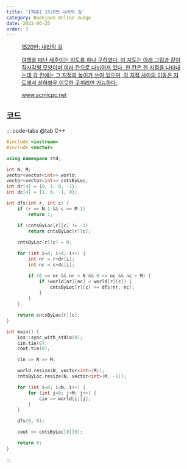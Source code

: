 ```yaml
---
title: '[백준] 1520번 내리막 길'
category: Baekjoon Online Judge
date: 2022-06-25
order: 3
---
```


<figure class="opengraph"><a href="https://www.acmicpc.net/problem/1520" data-source-url="https://www.acmicpc.net/problem/1520">
<div class="og-image" style="background-image: url('https://drive.google.com/uc?export=view&id=1nCax5mgwtYA82T46I_ntU1afsBBNkrLr');"></div>
<div class="og-text">
<p class="og-title">1520번: 내리막 길</p>
<p class="og-desc">여행을 떠난 세준이는 지도를 하나 구하였다. 이 지도는 아래 그림과 같이 직사각형 모양이며 여러 칸으로 나뉘어져 있다. 한 칸은 한 지점을 나타내는데 각 칸에는 그 지점의 높이가 쓰여 있으며, 각 지점 사이의 이동은 지도에서 상하좌우 이웃한 곳끼리만 가능하다.</p>
<p class="og-host">www.acmicpc.net</p></div></a></figure>

## 코드
::: code-tabs
@tab C++
```cpp
#include <iostream>
#include <vector>

using namespace std;

int N, M;
vector<vector<int>> world;
vector<vector<int>> cntsByLoc;
int dr[4] = {0, 1, 0, -1};
int dc[4] = {1, 0, -1, 0};

int dfs(int r, int c) {
    if (r == N-1 && c == M-1)
        return 1;

    if (cntsByLoc[r][c] != -1)
        return cntsByLoc[r][c];
    
    cntsByLoc[r][c] = 0;

    for (int i=0; i<4; i++) {
        int nr = r+dr[i];
        int nc = c+dc[i];

        if (0 <= nr && nr < N && 0 <= nc && nc < M) {
            if (world[nr][nc] < world[r][c]) {
                cntsByLoc[r][c] += dfs(nr, nc);
            }
        }
    }

    return cntsByLoc[r][c];
}

int main() {
    ios::sync_with_stdio(0);
    cin.tie(0);
    cout.tie(0);

    cin >> N >> M;

    world.resize(N, vector<int>(M));
    cntsByLoc.resize(N, vector<int>(M, -1));

    for (int i=0; i<N; i++) {
        for (int j=0; j<M; j++) {
            cin >> world[i][j];
        }
    }

    dfs(0, 0);

    cout << cntsByLoc[0][0];

    return 0;
}
```
:::
